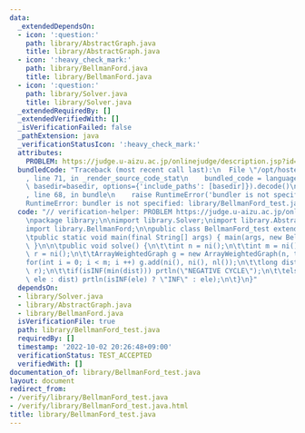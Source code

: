 ```yaml
---
data:
  _extendedDependsOn:
  - icon: ':question:'
    path: library/AbstractGraph.java
    title: library/AbstractGraph.java
  - icon: ':heavy_check_mark:'
    path: library/BellmanFord.java
    title: library/BellmanFord.java
  - icon: ':question:'
    path: library/Solver.java
    title: library/Solver.java
  _extendedRequiredBy: []
  _extendedVerifiedWith: []
  _isVerificationFailed: false
  _pathExtension: java
  _verificationStatusIcon: ':heavy_check_mark:'
  attributes:
    PROBLEM: https://judge.u-aizu.ac.jp/onlinejudge/description.jsp?id=GRL_1_B
  bundledCode: "Traceback (most recent call last):\n  File \"/opt/hostedtoolcache/Python/3.10.7/x64/lib/python3.10/site-packages/onlinejudge_verify/documentation/build.py\"\
    , line 71, in _render_source_code_stat\n    bundled_code = language.bundle(stat.path,\
    \ basedir=basedir, options={'include_paths': [basedir]}).decode()\n  File \"/opt/hostedtoolcache/Python/3.10.7/x64/lib/python3.10/site-packages/onlinejudge_verify/languages/user_defined.py\"\
    , line 68, in bundle\n    raise RuntimeError('bundler is not specified: {}'.format(str(path)))\n\
    RuntimeError: bundler is not specified: library/BellmanFord_test.java\n"
  code: "// verification-helper: PROBLEM https://judge.u-aizu.ac.jp/onlinejudge/description.jsp?id=GRL_1_B\n\
    \npackage library;\n\nimport library.Solver;\nimport library.AbstractGraph;\n\
    import library.BellmanFord;\n\npublic class BellmanFord_test extends Solver {\n\
    \tpublic static void main(final String[] args) { main(args, new BellmanFord_test());\
    \ }\n\n\tpublic void solve() {\n\t\tint n = ni();\n\t\tint m = ni();\n\t\tint\
    \ r = ni();\n\t\tArrayWeightedGraph g = new ArrayWeightedGraph(n, true);\n\t\t\
    for(int i = 0; i < m; i ++) g.add(ni(), ni(), nl());\n\t\tlong dist[] = BellmanFord.dist(g,\
    \ r);\n\t\tif(isINF(min(dist))) prtln(\"NEGATIVE CYCLE\");\n\t\telse for(long\
    \ ele : dist) prtln(isINF(ele) ? \"INF\" : ele);\n\t}\n}"
  dependsOn:
  - library/Solver.java
  - library/AbstractGraph.java
  - library/BellmanFord.java
  isVerificationFile: true
  path: library/BellmanFord_test.java
  requiredBy: []
  timestamp: '2022-10-02 20:26:48+09:00'
  verificationStatus: TEST_ACCEPTED
  verifiedWith: []
documentation_of: library/BellmanFord_test.java
layout: document
redirect_from:
- /verify/library/BellmanFord_test.java
- /verify/library/BellmanFord_test.java.html
title: library/BellmanFord_test.java
---
```

